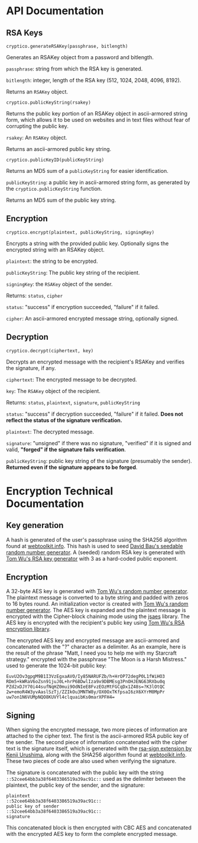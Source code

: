 # API Documentation

## RSA Keys

    cryptico.generateRSAKey(passphrase, bitlength)

Generates an RSAKey object from a password and bitlength.

`passphrase`: string from which the RSA key is generated.

`bitlength`: integer, length of the RSA key (512, 1024, 2048, 4096, 8192).

Returns an `RSAKey` object.

    cryptico.publicKeyString(rsakey)

Returns the public key portion of an RSAKey object in ascii-armored
string form, which allows it to be used on websites and in text files
without fear of corrupting the public key.

`rsakey`: An `RSAKey` object.

Returns an ascii-armored public key string.
    
    cryptico.publicKeyID(publicKeyString)

Returns an MD5 sum of a `publicKeyString` for easier identification.

`publicKeyString`: a public key in ascii-armored string form, as generated by the `cryptico.publicKeyString` function.

Returns an MD5 sum of the public key string.   

## Encryption

    cryptico.encrypt(plaintext, publicKeyString, signingKey)

Encrypts a string with the provided public key. Optionally signs the encrypted string with an RSAKey object.

`plaintext`: the string to be encrypted.
    
`publicKeyString`: The public key string of the recipient.
    
`signingKey`: the `RSAKey` object of the sender.
    
Returns: `status`, `cipher`

`status`: "success" if encryption succeeded, "failure" if it failed.
    
`cipher`: An ascii-armored encrypted message string, optionally signed.

## Decryption

    cryptico.decrypt(ciphertext, key)

Decrypts an encrypted message with the recipient's RSAKey and verifies the signature, if any.

`ciphertext`: The encrypted message to be decrypted.
    
`key`: The `RSAKey` object of the recipient.

Returns: `status`, `plaintext`, `signature`, `publicKeyString`

`status`: "success" if decryption succeeded, "failure" if it failed. **Does not reflect the status of the signature verification.**

`plaintext`: The decrypted message.
    
`signature`: "unsigned" if there was no signature, "verified" if it is signed and valid, **"forged" if the signature fails verification**.

`publicKeyString`: public key string of the signature (presumably the sender). **Returned even if the signature appears to be forged**.

# Encryption Technical Documentation

## Key generation

A hash is generated of the user's passphrase using the SHA256 algorithm found at <a href="http://www.webtoolkit.info/javascript-sha256.html">webtoolkit.info</a>. This hash is used to seed <a href="http://davidbau.com/archives/2010/01/30/random_seeds_coded_hints_and_quintillions.html">David Bau's seedable random number generator</a>. A (seeded) random RSA key is generated with <a href="http://www-cs-students.stanford.edu/~tjw/jsbn/">Tom Wu's RSA key generator</a> with 3 as a hard-coded public exponent.

## Encryption

A 32-byte AES key is generated with <a href="http://www-cs-students.stanford.edu/~tjw/jsbn/">Tom Wu's random number generator</a>. The plaintext message is converted to a byte string and padded with zeros to 16 bytes round.  An initialization vector is created with <a href="http://www-cs-students.stanford.edu/~tjw/jsbn/">Tom Wu's random number generator</a>. The AES key is expanded and the plaintext message is encrypted with the Cipher-block chaining mode using the <a href="http://point-at-infinity.org/jsaes/">jsaes</a> library. The AES key is encrypted with the recipient's public key using <a href="http://www-cs-students.stanford.edu/~tjw/jsbn/">Tom Wu's RSA encryption library</a>.

The encrypted AES key and encrypted message are ascii-armored and concatenated with the "?" character as a delimiter.  As an example, here is the result of the phrase "Matt, I need you to help me with my Starcraft strategy." encrypted with
the passphrase "The Moon is a Harsh Mistress." used to generate the 1024-bit public key:

    EuvU2Ov3gpgM9B1I3VzEgxaAVO/Iy85NARUFZb/h+HrOP72degP0L1fWiHO3
    RDm5+kWRaV6oZsn91juJ0L+hrP6BDwlIza9x9DBMEsg3PnOHJENG63RXbu0q
    PZd2xDJY70i44sufNqHZ0mui9OdNIeE8FvzEOzMtFGCqDx1Z48s=?K3lOtQC
    2w+emoR4W3yvAaslSzTj/ZZIkOu3MNTW8y/OX0OxTKfpsaI6zX6XYrM0MpPr
    uw7on1N6VUMpNQO8KUVYl4clquaibKs0marXPFH4=

## Signing

When signing the encrypted message, two more pieces of information are attached to the cipher text.  The first is the ascii-armored RSA public key of the sender. The second piece of information concatenated with the cipher text is
the signature itself, which is generated with the <a href="http://www9.atwiki.jp/kurushima/pub/jsrsa/">rsa-sign extension by Kenji Urushima</a>, along with the SHA256 algorithm found at <a href="http://www.webtoolkit.info/javascript-sha256.html">webtoolkit.info</a>. These two pieces of code are also used when verifying the signature.

The signature is concatenated with the public key with the string
`::52cee64bb3a38f6403386519a39ac91c::` used as the delimiter between the
plaintext, the public key of the sender, and the signature:

    plaintext
    ::52cee64bb3a38f6403386519a39ac91c::
    public key of sender
    ::52cee64bb3a38f6403386519a39ac91c::
    signature

This concatenated block is then encrypted with CBC AES and concatenated with the
encrypted AES key to form the complete encrypted message.